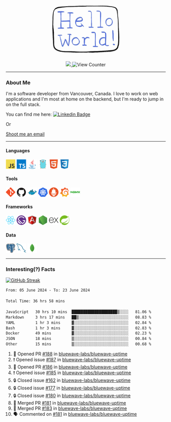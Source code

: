 <div align="center">
    <img src="./img/hello_world.webp" height="200px" width="">
    <div>
        <a href="https://www.linkedin.com/in/ajhollid">
            <img src="https://img.shields.io/badge/LinkedIn-blue"/>
        </a>
        <img src="https://komarev.com/ghpvc/?username=ajhollid&color=yellow" alt="View Counter">
    </div>
</div>

---

### About Me

I'm a software developer from Vancouver, Canada. I love to work on web applications and I'm most at home on the backend, but I'm ready to jump in on the full stack.

You can find me here: [![Linkedin Badge](https://img.shields.io/badge/-ajhollid-blue?style=flat&logo=Linkedin&logoColor=white)](https://www.linkedin.com/in/ajhollid)

Or

[Shoot me an email](mailto:ajhollid@gmail.com)

---

#### Languages

<div>
    <img src="./img/devicons/javascript-original.svg" width=30 height=30 alt="JavaScript">
    <img src="/img/devicons/typescript-original.svg" width=30 height=30 alt="TypeScript">
    <img src="./img/devicons/java-original.svg" width=30 height=30 alt="Java">
    <img src="./img/devicons/go-original.svg" width=30 height=30 alt="Golang">
    <img src="./img/devicons/html5-original.svg" width=30 height=30 alt="HTML 5">
    <img src="./img/devicons/css3-original.svg" width=30 height=30 alt="CSS 3">
</div>

#### Tools

<div>
    <img src="./img/devicons/git-original.svg" width=30 height=30 alt="Git">
    <img src="./img/devicons/github-original.svg" width=30 height=30 alt="Github">
    <img src="./img/devicons/docker-original.svg" width=30 
    height=30 alt="Docker">
    <img src="./img/devicons/kubernetes-original.svg" width=30 height=30 alt="K8">
    <img src="./img/devicons/prometheus-original.svg" width=30 height=30 alt="Prometheus">
    <img src="./img/devicons/grafana-original.svg" width=30 height=30 alt="Grafana">
    <img src="./img/devicons/nginx-original.svg" width=30 height=30 alt="Nginx">
</div>

#### Frameworks

<div>
    <img src="./img/devicons/react-original.svg" width=30 height=30 alt="React">
    <img src="./img/devicons/gatsby-original.svg" width=30 height=30 alt="Gatsby">
    <img src="./img/devicons/angularjs-original.svg" width=30 height=30 alt="AngularJS">
    <img src="./img/devicons/nodejs-original.svg" width=30 height=30 alt="NodeJS">
    <img src="./img/devicons/express-original.svg" width=30 height=30 alt="Express">
    <img src="./img/devicons/spring-original.svg" width=30 height=30 alt="Spring">
</div>

#### Data

<div>
    <img src="./img/devicons/postgresql-original.svg" width=30 height=30 alt="Postgresql">
    <img src="./img/devicons/mysql-original.svg" width=30 height=30 alt="Mysql">
    <img src="./img/devicons/mongodb-original.svg" width=30 height=30 alt="MongoDB">
</div>

---

### Interesting(?) Facts

[![GitHub Streak](http://github-readme-streak-stats.herokuapp.com?user=ajhollid)](https://git.io/streak-stats)

 <!--START_SECTION:waka-->

```txt
From: 05 June 2024 - To: 23 June 2024

Total Time: 36 hrs 58 mins

JavaScript   30 hrs 10 mins  ████████████████████▒░░░░   81.06 %
Markdown     3 hrs 17 mins   ██▒░░░░░░░░░░░░░░░░░░░░░░   08.83 %
YAML         1 hr 3 mins     ▓░░░░░░░░░░░░░░░░░░░░░░░░   02.84 %
Bash         1 hr 3 mins     ▓░░░░░░░░░░░░░░░░░░░░░░░░   02.83 %
Docker       49 mins         ▓░░░░░░░░░░░░░░░░░░░░░░░░   02.23 %
JSON         18 mins         ▒░░░░░░░░░░░░░░░░░░░░░░░░   00.84 %
Other        15 mins         ▒░░░░░░░░░░░░░░░░░░░░░░░░   00.68 %
```

<!--END_SECTION:waka-->


<!--START_SECTION:activity-->
1. 💪 Opened PR [#188](https://github.com/bluewave-labs/bluewave-uptime/pull/188) in [bluewave-labs/bluewave-uptime](https://github.com/bluewave-labs/bluewave-uptime)
2. ❗ Opened issue [#187](https://github.com/bluewave-labs/bluewave-uptime/issues/187) in [bluewave-labs/bluewave-uptime](https://github.com/bluewave-labs/bluewave-uptime)
3. 💪 Opened PR [#186](https://github.com/bluewave-labs/bluewave-uptime/pull/186) in [bluewave-labs/bluewave-uptime](https://github.com/bluewave-labs/bluewave-uptime)
4. ❗ Opened issue [#185](https://github.com/bluewave-labs/bluewave-uptime/issues/185) in [bluewave-labs/bluewave-uptime](https://github.com/bluewave-labs/bluewave-uptime)
5. 🔒 Closed issue [#162](https://github.com/bluewave-labs/bluewave-uptime/issues/162) in [bluewave-labs/bluewave-uptime](https://github.com/bluewave-labs/bluewave-uptime)
6. 🔒 Closed issue [#177](https://github.com/bluewave-labs/bluewave-uptime/issues/177) in [bluewave-labs/bluewave-uptime](https://github.com/bluewave-labs/bluewave-uptime)
7. 🔒 Closed issue [#180](https://github.com/bluewave-labs/bluewave-uptime/issues/180) in [bluewave-labs/bluewave-uptime](https://github.com/bluewave-labs/bluewave-uptime)
8. 🎉 Merged PR [#181](https://github.com/bluewave-labs/bluewave-uptime/pull/181) in [bluewave-labs/bluewave-uptime](https://github.com/bluewave-labs/bluewave-uptime)
9. 🎉 Merged PR [#183](https://github.com/bluewave-labs/bluewave-uptime/pull/183) in [bluewave-labs/bluewave-uptime](https://github.com/bluewave-labs/bluewave-uptime)
10. 🗣 Commented on [#181](https://github.com/bluewave-labs/bluewave-uptime/pull/181#issuecomment-2187472291) in [bluewave-labs/bluewave-uptime](https://github.com/bluewave-labs/bluewave-uptime)
<!--END_SECTION:activity-->
